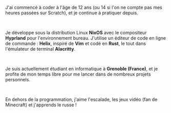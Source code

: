 J'ai commencé à coder à l'âge de 12 ans (ou 14 si l'on ne compte pas mes heures passées sur Scratch), et je continue à pratiquer depuis.

<br>

Je développe sous la distribution Linux **NixOS** avec le compositeur **Hyprland** pour l'environnement bureau. J'utilise un éditeur de code en ligne de commande : **Helix**, inspiré de **Vim** et codé en **Rust**, le tout dans l'émulateur de terminal **Alacritty**.

<br>

Je suis actuellement étudiant en informatique à **Grenoble (France)**, et je profite de mon temps libre pour me lancer dans de nombreux projets personnels.

<br>

En dehors de la programmation, j'aime l'escalade, les jeux vidéo (fan de Minecraft) et j'apprends le russe !
